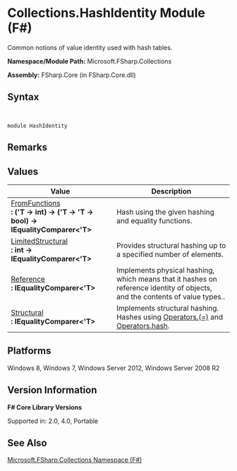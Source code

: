 # Collections.HashIdentity Module (F#)

Common notions of value identity used with hash tables.

**Namespace/Module Path:** Microsoft.FSharp.Collections

**Assembly:** FSharp.Core (in FSharp.Core.dll)


## Syntax


```


module HashIdentity

```



## Remarks

## Values


|Value|Description|
|-----|-----------|
|[FromFunctions](http://msdn.microsoft.com/en-us/library/b19afd76-a58f-4a6d-a10e-b302d59b8889)<br />**: ('T -&gt; int) -&gt; ('T -&gt; 'T -&gt; bool) -&gt; IEqualityComparer&lt;'T&gt;**|Hash using the given hashing and equality functions.|
|[LimitedStructural](http://msdn.microsoft.com/en-us/library/9d7b59ee-78b2-40a0-a988-ca4310031dc9)<br />**: int -&gt; IEqualityComparer&lt;'T&gt;**|Provides structural hashing up to a specified number of elements.|
|[Reference](http://msdn.microsoft.com/en-us/library/5a92cdd8-bf3f-4943-b132-59c0e0463d41)<br />**: IEqualityComparer&lt;'T&gt;**|Implements physical hashing, which means that it hashes on reference identity of objects, and the contents of value types..|
|[Structural](http://msdn.microsoft.com/en-us/library/afedeb12-67a3-423f-b941-92003d2710b8)<br />**: IEqualityComparer&lt;'T&gt;**|Implements structural hashing. Hashes using [Operators.(=)](http://msdn.microsoft.com/en-us/library/5b1167e1-cc30-4d26-9f1d-556b2a308187) and [Operators.hash](http://msdn.microsoft.com/en-us/library/a83c0432-919e-407d-9ffc-8cf34fbc6daa).|

## Platforms
Windows 8, Windows 7, Windows Server 2012, Windows Server 2008 R2


## Version Information
**F# Core Library Versions**

Supported in: 2.0, 4.0, Portable




## See Also
[Microsoft.FSharp.Collections Namespace &#40;F&#35;&#41;](Microsoft.FSharp.Collections-Namespace-%28FSharp%29.md)

